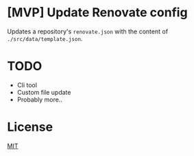 # [MVP] Update Renovate config
Updates a repository's `renovate.json` with the content of `./src/data/template.json`.


# TODO
 - Cli tool
 - Custom file update
 - Probably more..

# License
[MIT](LICENSE)